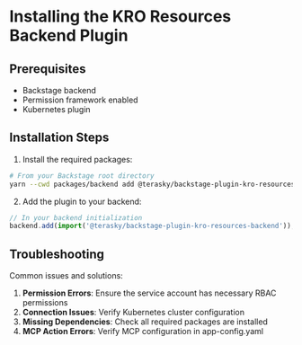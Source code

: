 # Installing the KRO Resources Backend Plugin

## Prerequisites

- Backstage backend
- Permission framework enabled
- Kubernetes plugin

## Installation Steps

1. Install the required packages:

```bash
# From your Backstage root directory
yarn --cwd packages/backend add @terasky/backstage-plugin-kro-resources-backend 
```
2. Add the plugin to your backend:

```ts
// In your backend initialization
backend.add(import('@terasky/backstage-plugin-kro-resources-backend'));
```

## Troubleshooting

Common issues and solutions:

1. **Permission Errors**: Ensure the service account has necessary RBAC permissions
2. **Connection Issues**: Verify Kubernetes cluster configuration
3. **Missing Dependencies**: Check all required packages are installed
4. **MCP Action Errors**: Verify MCP configuration in app-config.yaml
